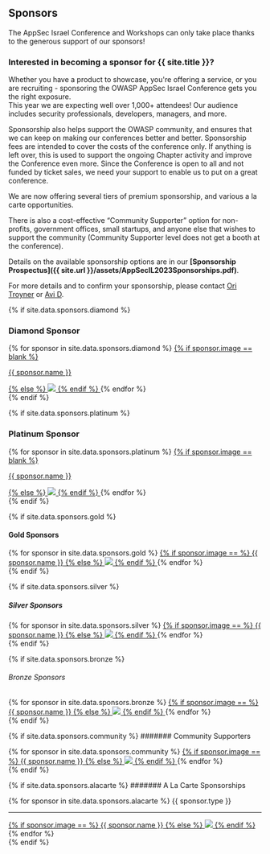 ---
---

## Sponsors

The AppSec Israel Conference and Workshops can only take place thanks to the generous support of our sponsors!   


### Interested in becoming a sponsor for {{ site.title }}? 

Whether you have a product to showcase, you're offering a service, or you are recruiting - sponsoring the OWASP AppSec Israel Conference gets you the right exposure.   
This year we are expecting well over 1,000+ attendees! Our audience includes security professionals, developers, managers, and more.

Sponsorship also helps support the OWASP community, and ensures that we can keep on making our conferences better and better. Sponsorship fees are intended to cover the costs of the conference only. If anything is left over, this is used to support the ongoing Chapter activity and improve the Conference even more. Since the Conference is open to all and not funded by ticket sales, we need your support to enable us to put on a great conference.

We are now offering several tiers of premium sponsorship, and various a la carte opportunities.   

There is also a cost-effective “Community Supporter” option for non-profits, government offices, small startups, and anyone else that wishes to support the community (Community Supporter level does not get a booth at the conference).  

Details on the available sponsorship options are in our **[Sponsorship Prospectus]({{ site.url }}/assets/AppSecIL2023Sponsorships.pdf)**.  

For more details and to confirm your sponsorship, please contact [Ori Troyner](mailto:ori.troyner@owasp.org) or [Avi D](mailto:avi.douglen@owasp.org).   

{% if site.data.sponsors.diamond %}
### Diamond Sponsor 
<div class="sponsor-tier">
  {% for sponsor in site.data.sponsors.diamond %}
	<span class="sponsor diamond-sponsor">
	  <a href="{{ sponsor.url }}" title="{{ sponsor.name }}" target="_blank">
		{% if sponsor.image == blank %}
		  <p>{{ sponsor.name }}</p>
		{% else %} 
		  <img src="assets/img/Sponsors/{{ sponsor.image }}"> 
		{% endif %}
	  </a>
	</span>
{% endfor %}
</div>
{% endif %}

{% if site.data.sponsors.platinum %}
### Platinum Sponsor 
<div class="sponsor-tier">
  {% for sponsor in site.data.sponsors.platinum %}
	<span class="sponsor platinum-sponsor">
	  <a href="{{ sponsor.url }}" title="{{ sponsor.name }}" target="_blank">
		{% if sponsor.image == blank %}
		  <p>{{ sponsor.name }}</p>
		{% else %} 
		  <img src="assets/img/Sponsors/{{ sponsor.image }}"> 
		{% endif %}
	  </a>
	</span>
{% endfor %}
</div>
{% endif %}

{% if site.data.sponsors.gold %}
#### Gold Sponsors 
<div class="sponsor-tier">
  {% for sponsor in site.data.sponsors.gold %}
	  <span class="sponsor gold-sponsor">
		<a href="{{ sponsor.url }}" title="{{ sponsor.name }}" target="_blank">
		  {% if sponsor.image == %}
			<span>{{ sponsor.name }}</span>
		  {% else %} 
			<img src="assets/img/Sponsors/{{ sponsor.image }}">
		  {% endif %}
		</a>
	  </span>
  {% endfor %}
</div>
{% endif %}

{% if site.data.sponsors.silver %}
##### Silver Sponsors
<div class="sponsor-tier">
  {% for sponsor in site.data.sponsors.silver %}
	<span class="sponsor silver-sponsor">
	  <a href="{{ sponsor.url }}" title="{{ sponsor.name }}" target="_blank">
		{% if sponsor.image == %}
		  <span>{{ sponsor.name }}</span>
		{% else %} 
		  <img src="assets/img/Sponsors/{{ sponsor.image }}"> 
		{% endif %}
	  </a>
	</span>
{% endfor %}
</div>
{% endif %}

{% if site.data.sponsors.bronze %}
###### Bronze Sponsors
<div class="sponsor-tier">
  {% for sponsor in site.data.sponsors.bronze %}
	<span class="sponsor bronze-sponsor">
	  <a href="{{ sponsor.url }}" title="{{ sponsor.name }}" target="_blank">
		{% if sponsor.image == %}
		  <span>{{ sponsor.name }}</span>
		{% else %} 
		  <img src="assets/img/Sponsors/{{ sponsor.image }}"> 
		{% endif %}
	  </a>
	</span>
{% endfor %}
</div>
{% endif %}

{% if site.data.sponsors.community %}
####### Community Supporters
<div class="sponsor-tier">
  {% for sponsor in site.data.sponsors.community %}
	<span class="sponsor community-sponsor">
	  <a href="{{ sponsor.url }}" title="{{ sponsor.name }}" target="_blank">
		{% if sponsor.image == %}
		  <span>{{ sponsor.name }}</span>
		{% else %} 
		  <img src="assets/img/Sponsors/{{ sponsor.image }}"> 
		{% endif %}
	  </a>
	</span>
{% endfor %}
</div>
{% endif %}

{% if site.data.sponsors.alacarte %}
####### A La Carte Sponsorships
<div class="sponsor-tier">
  {% for sponsor in site.data.sponsors.alacarte %}
	<span class="sponsor alacarte-sponsor">
	  <span>{{ sponsor.type }}</span>  <hr />
	  <a href="{{ sponsor.url }}" title="{{ sponsor.name }}" target="_blank">
		{% if sponsor.image == %}
		  <span>{{ sponsor.name }}</span>
		{% else %} 
		  <img src="assets/img/Sponsors/{{ sponsor.image }}"> 
		{% endif %}
	  </a>
	</span>
{% endfor %}
</div>
{% endif %}
